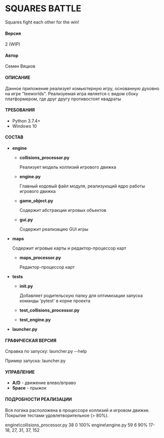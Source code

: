 # SQUARES BATTLE

Squares fight each other for the win!

#### Версия

2 (WIP)

#### Автор 

Семен Вяцков

#### ОПИСАНИЕ

   Данное приложение реализует комьютерную игру, основанную духовно на игре "teeworlds". 
Реализуемая игра является с видом сбоку платформером, где друг другу противостоят квадраты

#### ТРЕБОВАНИЯ

- Python 3.7.4+
- Windows 10

#### СОСТАВ
        
- **engine**
        
    - **collisions_processor.py** 
    
        Реализует модель коллизий игрового движка
        
    - **engine.py** 
    
        Главный кодовый файл модуля, реализующий ядро работы игрового движка
        
    - **game_object.py** 
    
        Содержит абстракции игровых объектов
        
    - **gui.py**
        
        Содержит реализацию GUI игры
    
- **maps**

    Содержит игровые карты и редактор-процессор карт
    
    - **maps_processor.py** 
    
        Редактор-процессор карт
    
- **tests**

    - **__init__.py**
    
        Добавляет родительскую папку для оптимизации запуска команды 'pytest' в корне
        проекта
        
    - **test_collisions_processor.py**
    
    - **test_engine.py**  

- **launcher.py**

#### ГРАФИЧЕСКАЯ ВЕРСИЯ

Справка по запуску: launcher.py --help

Пример запуска: launcher.py

#### УПРАВЛЕНИЕ

- **A/D** - движение влево/вправо
- **Space** - прыжок 
 
#### ПОДРОБНОСТИ РЕАЛИЗАЦИИ

Вся логика расположена в процессоре коллизий и игровом движке. Покрытие тестами 
удовлетворительное (> 80%).

engine\collisions_processor.py      38      0   100%
engine\engine.py                    59      6    90%   17-18, 27, 31, 37, 152